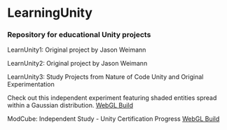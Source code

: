 # LearningUnity
### Repository for educational Unity projects



LearnUnity1: Original project by Jason Weimann

LearnUnity2: Original project by Jason Weimann

LearnUnity3: Study Projects from Nature of Code Unity and Original Experimentation

Check out this independent experiment featuring shaded entities spread within a Gaussian distribution.
[WebGL Build](https://mcdonaldduncan.github.io/LearningUnity/LearnUnity3/Builds/index.html)

ModCube: Independent Study - Unity Certification Progress
[WebGL Build](https://mcdonaldduncan.github.io/LearningUnity/ModCube/WebGL%20Builds/index.html)

